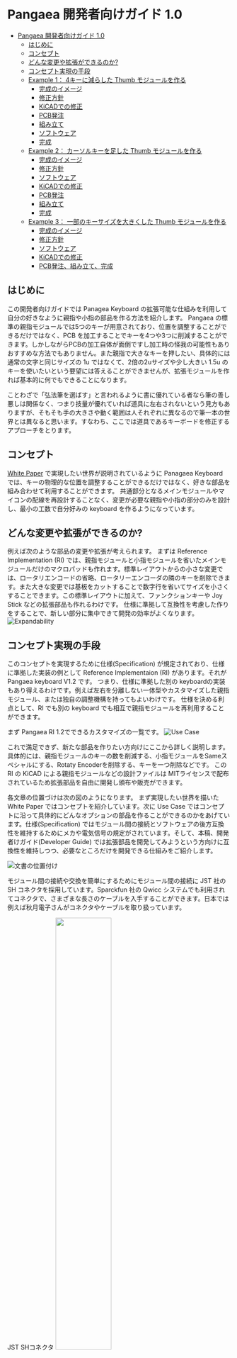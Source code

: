 # Pangaea 開発者向けガイド 1.0

- [Pangaea 開発者向けガイド 1.0](#pangaea-開発者向けガイド-10)
  - [はじめに](#はじめに)
  - [コンセプト](#コンセプト)
  - [どんな変更や拡張ができるのか?](#どんな変更や拡張ができるのか)
  - [コンセプト実現の手段](#コンセプト実現の手段)
  - [Example 1： 4キーに減らした Thumb モジュールを作る](#example-1-4キーに減らした-thumb-モジュールを作る)
    - [完成のイメージ](#完成のイメージ)
    - [修正方針](#修正方針)
    - [KiCADでの修正](#kicadでの修正)
    - [PCB発注](#pcb発注)
    - [組み立て](#組み立て)
    - [ソフトウェア](#ソフトウェア)
    - [完成](#完成)
  - [Example 2： カーソルキーを足した Thumb モジュールを作る](#example-2-カーソルキーを足した-thumb-モジュールを作る)
    - [完成のイメージ](#完成のイメージ-1)
    - [修正方針](#修正方針-1)
    - [ソフトウェア](#ソフトウェア-1)
    - [KiCADでの修正](#kicadでの修正-1)
    - [PCB発注](#pcb発注-1)
    - [組み立て](#組み立て-1)
    - [完成](#完成-1)
  - [Example 3： 一部のキーサイズを大きくした Thumb モジュールを作る](#example-3-一部のキーサイズを大きくした-thumb-モジュールを作る)
    - [完成のイメージ](#完成のイメージ-2)
    - [修正方針](#修正方針-2)
    - [ソフトウェア](#ソフトウェア-2)
    - [KiCADでの修正](#kicadでの修正-2)
    - [PCB発注、組み立て、完成](#pcb発注組み立て完成)

## はじめに

この開発者向けガイドでは Panagea Keyboard の拡張可能な仕組みを利用して自分の好きなように親指や小指の部品を作る方法を紹介します。
Pangaea の標準の親指モジュールでは5つのキーが用意されており、位置を調整することができるだけではなく、PCB を加工することでキーを4つや3つに削減することができます。しかしながらPCBの加工自体が面倒ですし加工時の怪我の可能性もありおすすめな方法でもありません。また親指で大きなキーを押したい、具体的には通常の文字と同じサイズの 1u ではなくて、2倍の2uサイズや少し大きい 1.5u のキーを使いたいという要望には答えることができませんが、拡張モジュールを作れば基本的に何でもできることになります。

ことわざで「弘法筆を選ばす」と言われるように書に優れている者なら筆の善し悪しは関係なく、つまり技量が優れていれば道具に左右されないという見方もありますが、そもそも手の大きさや動く範囲は人それぞれに異なるので筆一本の世界とは異なると思います。すなわち、ここでは道具であるキーボードを修正するアプローチをとります。

## コンセプト

[White Paper](whitepaper_jp.md) で実現したい世界が説明されているように Panagaea Keyboard では、キーの物理的な位置を調整することができるだけではなく、好きな部品を組み合わせて利用することができます。
共通部分となるメインモジュールやマイコンの配線を再設計することなく、変更が必要な親指や小指の部分のみを設計し、最小の工数で自分好みの keyboard を作るようになっています。

## どんな変更や拡張ができるのか?

例えば次のような部品の変更や拡張が考えられます。
まずは Reference Implementation (RI) では、親指モジュールと小指モジュールを省いたメインモジュールだけのマクロパッドも作れます。標準レイアウトからの小さな変更では、ロータリエンコードの省略、ロータリーエンコーダの隣のキーを削除できます。また大きな変更では基板をカットすることで数字行を省いてサイズを小さくすることできます。この標準レイアウトに加えて、ファンクションキーや Joy Stick などの拡張部品も作れるわけです。
仕様に準拠して互換性を考慮した作りをすることで、新しい部分に集中できて開発の効率がよくなります。
![Expandability](images/2022-12-11_11_33_55.png "Expandability")

## コンセプト実現の手段

このコンセプトを実現するために仕様(Specification) が規定されており、仕様に準拠した実装の例として Reference Implementaion (RI) があります。それが Pangaea keyboard V1.2 です。
つまり、仕様に準拠した別の keyboardの実装もあり得えるわけです。例えば左右を分離しない一体型やカスタマイズした親指モジュール、または独自の調整機構を持ってもよいわけです。
仕様を決める利点として、RI でも別の keyboard でも相互で親指モジュールを再利用することができます。

まず Pangaea RI 1.2でできるカスタマイズの一覧です。
![Use Case](images/2022-12-11_21_12_12.png)

これで満足できず、新たな部品を作りたい方向けにここから詳しく説明します。具体的には、親指モジュールのキーの数を削減する、小指モジュールをSameスペシャルにする、Rotaty Encoderを削除する、キーを一つ削除などです。
この RI の KiCAD による親指モジュールなどの設計ファイルは MITライセンスで配布されているため拡張部品を自由に開発し頒布や販売ができます。

各文章の位置づけは次の図のようになります。
まず実現したい世界を描いた White Paper ではコンセプトを紹介しています。次に Use Case ではコンセプトに沿って具体的にどんなオプションの部品を作ることができるのかをあげています。仕様(Specification) ではモジュール間の接続とソフトウェアの後方互換性を維持するためにメカや電気信号の規定がされています。そして、本稿、開発者けガイド(Developer Guide) では拡張部品を開発してみようという方向けに互換性を維持しつつ、必要なところだけを開発できる仕組みをご紹介します。

![文書の位置付け](images/2022-12-11_11_23_14.png "Figure 1: 文書の位置付け")

モジュール間の接続や交換を簡単にするためにモジュール間の接続に JST 社の SH コネクタを採用しています。Sparckfun 社の Qwicc システムでも利用されてコネクタで、さまざまな長さのケーブルを入手することができます。日本では例えば秋月電子さんがコネクタやケーブルを取り扱っています。

JST SHコネクタ
<img src="images/2022-12-26_21_19_15.png" width="50%">

それでは、いくつか例を示しながら、Pangaeaスペック、RIの関係を見ていきます。

## Example 1： 4キーに減らした Thumb モジュールを作る

標準では 1u サイズのキーが5つ並んでおり、切断すれば4キーあるいは3キーまで数を減らすことができます。しかしながら PCBの切断の作業自体が面倒であり、RIは汎用性を持たせて設計しているため、切断すると一部ネジ止めができなくなり少々強度が落ちます。ここでは専用部品としてキーの数を標準の5つから４つに減らした版を作る例をご紹介します。個人的には左は5キーが欲しいのですが、右は4キーで十分で、かつ利用しないキーが指にあたり邪魔に感じることがあります。

### 完成のイメージ

図の左が標準です。図の右が作ろうとしているモジュールです。一番右端のキーを削除することにします。

<img src="images/2022-12-11_12_28_00.png" width="80%">

### 修正方針

今回はキーを削るだけですので特に仕様を見て確認するところはなく互換性の問題も生じませんので仕様の確認は不要のため次の方針で進めます。
電気配線とキーレイアウトの仕様は規定されています。
また図の青い矢印で示されたモジュール間を接続するねじ穴の位置はPangaea仕様では規定されておらず、あくまで RI 1.2の実装としてこのサイズになっています。

* 親指部品の外形をできるだけ再利用し、キーを減らした枠を作る
* 親指部品の配線を再利用し、削減したキーのところだけ削除する
* 親指部品の2つのねじ穴を修正せずそのまま再利用する

![例1](images/2023-01-03_22_42_14.png)

### KiCADでの修正

親指モジュールは、トッププレート、PCB、ボトムプレートの3つを修正する必要があります。
作業の順番としては、まずトッププレートで外形のサイズを決めて、それに合わせてPCBとボトムプレートを修正していくのがよいと思います。

トッププレートの修正
1. KiCAD PCB editor にて一番右端のキーの footprint を削除する
2. Edge Cutを修正し、サイズをキー4つ分に修正する
3. 右端の手前でもねじを利用できるように Edge Cut の外形のデザインを変更する
4. 一番右のキーに関連する配線を削除する

これで Gerberファイルを出力して基板を製造すれば、手間暇をかけて基板を切断したりする必要がなくなります。

### PCB発注

KiCADでGerber ファイルを生成し、お好きな基板の製造会社に発注し、届くのを待ちます。
最近はJLCPCB社を多く利用しています。費用はPCB5枚なら数ドルで配送方法に早い配送サービスを使わずOCSなら送料を含めても数百円の上の方でできると思います。

<img src="images/2023-01-04_09_50_55.png" width="70%" />

### 組み立て

完成した親指モジュールとメインモジュールをSHコネクタのケーブルで接続して動作を確認します。

<img src="images/2023-01-04_09_54_14.png" width="70%" />
<img src="images/2023-01-04_09_56_09.png" width="70%" />

### ソフトウェア

QMK でXXXXXXとXが7個連続しているところはなにもキーが割り当てられていないということを示します。
キーを一つ削除しただけですのでソフトウェアの変更は不要ですが、削除した場所を確認し、一つキーがずれるなんてことがないようにします。
![](images/2023-01-04_11_31_29.png)

### 完成

組み立てるとこのようになりました。
この例では親指モジュールのキー数を減らす修正しました。
このように自分が修正したい部分だけを作ればより手に合わせることができるようになります。

<img src="images/2023-01-04_10_04_12.png" width="70%" />

## Example 2： カーソルキーを足した Thumb モジュールを作る

次はキーを削るのではなくて、カーソルキーを加えた例をご紹介します。

### 完成のイメージ

図のような完成を目指します。
カーソル部分の角度はSU120で組んで試してみた結果です。
Pangaea RI 1.2では円弧を描くように動かせますので多少の角度なら調整できることになります。
<img src="images/2023-01-06_14_29_53.png" width="70%" />

### 修正方針

親指モジュールは5つのキーがありますが、実は3キーを追加できる配列になっています。その一番右のキーとこの3キーを利用して、合計4キーを矢印キーに割り当てることにします。

### ソフトウェア

図はqmk用のfirmwareのpangaea.hからの抜粋です。
右下にあるように標準では利用されていないR36,R39,R40の3つを矢印キーに割り当てます。

キーの割当
* R35: 上
* R36: 左
* R39: 下
* R40: 右

![](images/2023-01-04_17_22_38.png)

元の親指モジュールの左から4つのキーの配置です。
SW15, SW16, SW19, SW20の4つです。
![R15R16R19R20R35](images/2023-01-04_18_12_52.png)

追加分の矢印部分と元の親指モジュールの右から一つ目のキーの配置です。SW35,36,39,40です。この2つは一見すると同じ回路図に見えるかもしれませんが、ダイオードの向きが逆になっていますのでそれぞれを判定することができます。
![R35R36R39R40](images/2023-01-04_18_13_04.png)

トータルでは、新規の親指モジュールは下記のような配列になります。
R15,R16,R19,R20,R35
            R36,R39,R40

### KiCADでの修正

先程の外形に合わせてKiCADで配線していきます。
Pangaea RI の回路図から該当部分をコピーして、footprintを更新し、配置します。外形を標準のThumbモジュールからコピーして拡張部分を加えます。あとはfreerouterを用いて配線するだけです。
標準モジュールでは2つのSHコネクタが配線されていますが、一つだけにしても大丈夫です。

![PCBeditor](images/2023-01-04_21_48_56.png)
![Top_Bottom](images/2023-01-05_21_24_05.png)

### PCB発注

詳細は省略します。Gerberファイルを生成して発注します。

### 組み立て

詳細は省略します。

### 完成

KiCADをちょっと操作するだけであっという間に自分だけのキーボードができてしまいます。名実ともに自作キーボードと言えるのではないでしょうか。

## Example 3： 一部のキーサイズを大きくした Thumb モジュールを作る

次はキーの削除といった簡単なものではなくて、キーのサイズを1uから少し大きくして1.5uや2uサイズを使うように変更してみます。
具体的にはLower, Raiseの2つのキーとEnter部分に1.5uのサイズのキーを使えるように修正します。余談ですがもともとPangaeaを開発する前このような親指の一部のキーのサイズが大きいキーボードを利用していました。このような拡張ができることを想定して開発しています。

### 完成のイメージ

できあがりのイメージです。
まず5つのキーから4つに減らします。そして、左から二番目のキーのサイズを1uから1.5uに変更します。
![current_vs_goal](images/2023-01-05_21_35_05.png)

### 修正方針

これまでの例1と例2を組み合わせればできる内容です。
外形を整えて、配線をして終わりです。

### ソフトウェア

右端を削るのか、左端を削るのかを決めて修正すればよいだけです。

### KiCADでの修正

1.5uにするには、キーの1.5uのfootprintが必要です。
さらに外形も配線も大きな修正が必要になります。

### PCB発注、組み立て、完成

省略します。Good luck!
